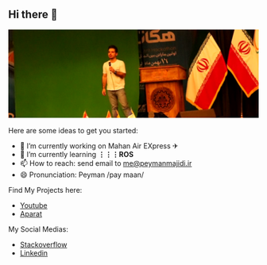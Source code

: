## Hi there 👋
![me](sharif2.png)

Here are some ideas to get you started:

- 🔭 I’m currently working on Mahan Air EXpress ✈
- 🌱 I’m currently learning **⋮⋮⋮ROS**
- 📫 How to reach: send email to [me@peymanmajidi.ir](mailto:me@peymanmajidi.ir)
- 😄 Pronunciation: Peyman /pay maan/

Find My Projects here:
- [Youtube](http://www.youtube.com/user/Peymanvideo)
- [Aparat](https://www.aparat.com/peyman.majidi)

My Social Medias:
- [Stackoverflow](https://stackoverflow.com/users/4541097/peyman-majidi)
- [Linkedin](http://www.linkedin.com/in/peyman-majidi-moein)


